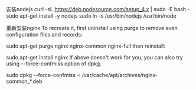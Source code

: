 安装nodejs
curl -sL https://deb.nodesource.com/setup_4.x | sudo -E bash -  
sudo apt-get install -y nodejs
sudo ln -s /usr/bin/nodejs /usr/bin/node  

重新安装nginx
To recreate it, first uninstall using purge to remove even configuration files and records:

sudo apt-get purge nginx nginx-common nginx-full
then reinstall:

sudo apt-get install nginx
If above doesn't work for you, you can also try using --force-confmiss option of dpkg.

sudo dpkg --force-confmiss -i /var/cache/apt/archives/nginx-common_*.deb 